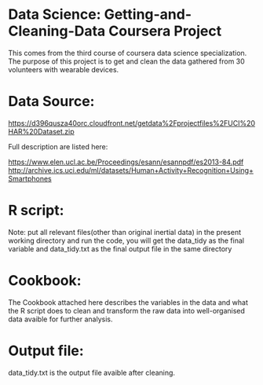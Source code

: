 # Data Science: Getting-and-Cleaning-Data Coursera Project

This comes from the third course of coursera data science specialization. The purpose of this project is to get and clean the data gathered from 30 volunteers with wearable devices.

# Data Source:

https://d396qusza40orc.cloudfront.net/getdata%2Fprojectfiles%2FUCI%20HAR%20Dataset.zip 

Full description are listed here:

https://www.elen.ucl.ac.be/Proceedings/esann/esannpdf/es2013-84.pdf
http://archive.ics.uci.edu/ml/datasets/Human+Activity+Recognition+Using+Smartphones 


# R script:
Note: put all relevant files(other than original inertial data) in the present working directory and run the code, you will get the data_tidy as the final variable and data_tidy.txt as the final output file in the same directory

# Cookbook:
The Cookbook attached here describes the variables in the data and what the R script does to clean and transform the raw data into well-organised data avaible for further analysis.

# Output file:
data_tidy.txt is the output file avaible after cleaning.

